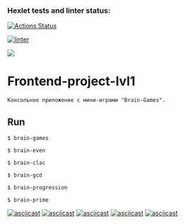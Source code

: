 ### Hexlet tests and linter status:
[![Actions Status](https://github.com/efterpe/frontend-project-lvl1/workflows/hexlet-check/badge.svg)](https://github.com/efterpe/frontend-project-lvl1/actions)

[![linter](https://github.com/efterpe/frontend-project-lvl1/actions/workflows/linter.yml/badge.svg)](https://github.com/efterpe/frontend-project-lvl1/actions/workflows/linter.yml)

<a href="https://github.com/efterpe/frontend-project-lvl1"><img src="https://api.codeclimate.com/v1/badges/a99a88d28ad37a79dbf6/maintainability" /></a>
 
 
 Frontend-project-lvl1
 ========================
    Консольное приложение с мини-играми "Brain-Games". 
Run 
-------------------------

    $ brain-games

    $ brain-even

    $ brain-clac
       
    $ brain-gcd

    $ brain-progression

    $ brain-prime




[![asciicast](https://asciinema.org/a/399444.svg)](https://asciinema.org/a/399444)
[![asciicast](https://asciinema.org/a/401429.svg)](https://asciinema.org/a/401429)
[![asciicast](https://asciinema.org/a/401433.svg)](https://asciinema.org/a/401433)
[![asciicast](https://asciinema.org/a/401440.svg)](https://asciinema.org/a/401440)
[![asciicast](https://asciinema.org/a/401442.svg)](https://asciinema.org/a/401442)

 
